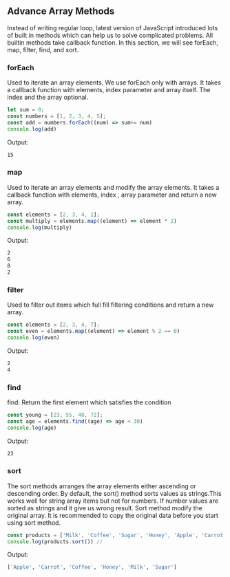 ## Advance Array Methods
Instead of writing regular loop, latest version of JavaScript introduced lots of built in methods which can help us to solve complicated problems. All builtin methods take callback function. In this section, we will see forEach, map, filter, find, and sort.

### forEach
Used to iterate an array elements. We use forEach only with arrays. It takes a callback function with elements, index parameter and array itself. The index and the array optional.

```javascript
let sum = 0;
const numbers = [1, 2, 3, 4, 5];
const add = numbers.forEach((num) => sum+= num)
console.log(add)
```
Output:
```bash
15
```

### map
Used to iterate an array elements and modify the array elements. It takes a callback function with elements, index , array parameter and return a new array.

```javascript
const elements = [2, 3, 4, 1];
const multiply = elements.map((element) => element * 2)
console.log(multiply)
```
Output:
```bash
2
6
8
2
```

### filter
Used to filter out items which full fill filtering conditions and return a new array.

```javascript
const elements = [2, 3, 4, 7];
const even = elements.map((element) => element % 2 == 0)
console.log(even)
```
Output:
```bash
2
4
```
### find
find: Return the first element which satisfies the condition

```javascript
const young = [23, 55, 48, 72];
const age = elements.find((age) => age < 30)
console.log(age)
```
Output:
```bash
23
```

### sort
The sort methods arranges the array elements either ascending or descending order. By default, the sort() method sorts values as strings.This works well for string array items but not for numbers. If number values are sorted as strings and it give us wrong result. Sort method modify the original array. It is recommended to copy the original data before you start using sort method.

```javascript
const products = ['Milk', 'Coffee', 'Sugar', 'Honey', 'Apple', 'Carrot']
console.log(products.sort()) //  
```
Output:
```bash
['Apple', 'Carrot', 'Coffee', 'Honey', 'Milk', 'Sugar']
```
